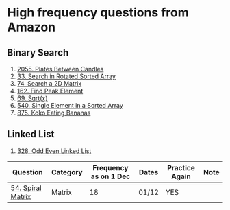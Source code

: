 # High frequency questions from Amazon
## Binary Search
1. [2055. Plates Between Candles](https://leetcode.com/problems/plates-between-candles)
1. [33. Search in Rotated Sorted Array](https://leetcode.com/problems/search-in-rotated-sorted-array) 
1. [74. Search a 2D Matrix](https://leetcode.com/problems/search-a-2d-matrix) 
1. [162. Find Peak Element](https://leetcode.com/problems/find-peak-element/)
2. [69. Sqrt(x)](https://leetcode.com/problems/sqrtx)
3. [540. Single Element in a Sorted Array](https://leetcode.com/problems/single-element-in-a-sorted-array)
4. [875. Koko Eating Bananas](https://leetcode.com/problems/koko-eating-bananas)

## Linked List
1. [328. Odd Even Linked List](https://leetcode.com/problems/odd-even-linked-list)

|Question                 | Category        | Frequency as on 1 Dec | Dates           | Practice Again | Note          |
| ----------------------  | -------------   | ----------------------| --------------- | -------------  | ------------- | 
|[54. Spiral Matrix](https://leetcode.com/problems/spiral-matrix)| Matrix | 18 | 01/12 | YES |
